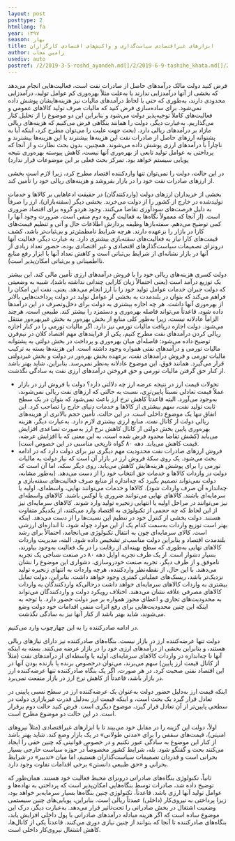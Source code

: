 ```yaml
---
layout: post
posttype: 2
htmllang: fa
year: ۱۳۹۷
season: بهار
title: ابزارهای غیراقتصادی سیاست‌گذاری و واکنش‌های اقتصادی کارگزاران  
author: رامین مجاب
usediv: auto
postref: /2/2019-3-5-roshd_ayandeh.md[]/2/2019-6-9-tashihe_khata.md[]/2/2019-9-6-pish_tavarom.md[]/2/2018-9-9-bare_sangin.md[]/2/2017-8-1-seif3rah.md[]/2/2016-8-8-tahlil_nerkh_blmdt.md[]/2/2019-4-23-roshd.md[]/2/2018-1-28-nim100_sootafahom.md[]/2/2018-5-26-roshd_3sal.md[]/2/2020-4-13-vazife_12.md
---
```


فرض کنید دولت مالک درآمدهای حاصل از صادرات نفت است، فعالیت‌هایی انجام می‌دهد که بخشی از آنها درآمدزایی ندارند یا به‌علت مثلاً بهره‌وری کم عوامل تولید، درآمدزایی محدودی دارند، به‌طوری که حتی با لحاظ درآمدهای مالیات نیز هزینه‌هایشان پوشش داده نمی‌شود. برای ساده‌سازی فرض کنید که مالیات صرف تولید کالاهای عمومی و فعالیت‌های کاملاُ توجیه‌پذیر دولت می‌شود و بنابراین این دو موضوع را از تحلیل کنار می‌گذاریم. به‌عبارت دیگر، دولت را همانند بنگاهی فرض می‌کنیم که هزینه‌های ریالی مازاد بر درآمدهای ریالی دارد. (بحث جهت علیت را می‌توان مطرح کرد، اینکه آیا به پشتوانه ارزهای حاصل از صادرات نفت این هزینه‌ها بیشترند یا این هزینه‌ها بیشترند و ناچاراً با درآمدهای ارزی پوشش داده می‌شوند. همچنین، بدون بحث نظارت و از آنجا که پرداختی به عوامل تولید تابعی از بهره‌وری آنها نیست، کاهش پیوسته بهره‌وری نتیجه پویایی سیستم خواهد بود. تمرکز بحث فعلی بر این موضوعات قرار ندارد)

در این حالت، دولت را نمی‌توان تنها واردکننده اقتصاد مطرح کرد، زیرا لازم است بخشی از ارزهای صادرات نفت خود را در بازار بفروشد و هزینه‌های ریالی خود را تأمین کند. 

بخشی از خریداران ارزهای دولت (واردکنندگان) در حقیقت ادعاهایی بر کالاها و خدمات تولیدشده در خارج از کشور را از دولت می‌خرند. بخشی دیگر  (سفته‌بازان)، ارز را صرفاً به دلیل فرصت‌های سودآوری تقاضا می‌کنند. وجود هردو گروه برای اقتصاد ضروری است. (از آنجا که معمولاً نگاه‌ها به فعالیت گروه دوم منفی است، ضرورت وجود آنها را کمی توضیح می‌دهم. سفته‌بازها وظیفه پردازش اطلاعات حال و آتی و تنظیم قیمت‌های کارا در بازار را برعهده دارند. هرچه شرایط نامطمئن‌تر و بی‌ثبات‌تر باشد، کشف قیمت‌های کارا نیاز به فعالیت‌های سفته‌بازی بیشتری دارد. به عبارت دیگر، فعالیت آنها درونزای تصمیمات سیاست‌گذارهای اقتصادی و غیر اقتصادی بوده، حضور تعداد زیادی از آنها در بازار نشانه‌ای از شرایط بی‌ثباتی است و کاهش تعداد آنها با ابزار رفع منابع نااطمینانی و بی‌ثباتی امکان‌پذیر است).

دولت کسری هزینه‌های ریالی خود را با فروش درآمدهای ارزی تأمین مالی کند. این بیشتر یک توزیع درآمد است (یعنی احتمالاً زیان کارایی چندانی نداشته باشد)، شبیه به وضعیتی که دولت جبران خدمات عوامل تولید خود را با ارز انجام می‌دهد. یعنی، نفت این امکان را فراهم می‌کند که بتوان در بلندمدت به بخشی از عوامل تولید در دولت پرداخت‌هایی بالاتر از بهره‌وری آنها داشت. هر چه اجازه بیشتری به دولت برای دخل‌وتصرف در این درآمدها داده شود، قاعدتاً می‌تواند فاصله بهره‌وری و دستمزد را بیشتر کند. طبیعی است، هرچند الزاماً عادلانه نیست، زیرا به‌طور کلی منابع از بخش بهره‌ور به بخش غیربهره‌ور منتقل می‌شود.
دولت اجازه دریافت مالیات تورمی نیز دارد. اگر مالیات تورمی را در کنار اجازه ریالی کردن درآمدهای نفت مطرح کنیم، یکی از فرایندهای مهم اقتصاد کلان در نیم‌قرن توضیح داده می‌شود: فاصله‌ای میان بهره‌وری و پرداخت در بخش دولتی به پشتوانه مالیات تورمی و درآمدهای نفتی همواره وجود داشته است. این هزینه‌ها بسته به ترکیب مالیات تورمی و فروش درآمدهای نفت، برعهده بخش بهره‌ور در دولت و بخش غیردولتی قرار می‌گیرد. همانند فوق، این موضوع عادلانه به‌نظر نمی‌رسد. بنابراین، شاید بهتر باشد از کنار حق گرفتن مالیات تورمی و حق فروختن درآمدهای ارزی نفت به سادگی نگذشت. 
- تحولات قیمت ارز در نتیجه عرضه ارز چه دلالتی دارد؟
دولت با فروش ارز در بازار عملاً قیمت تعادلی نسبتاً پایین‌تری، نسبت به حالتی که ارزهای نفت ریالی نمی‌شوند، به‌وجود می‌آورد. البته قاعدتاً کاهش نرخ ارز باعث نمی‌شود که بتوان در یک سطح ثابت تولید نفت، سهم بیشتری از کالاها و خدمات دنیای خارج را تصاحب کرد. این اتفاق تنها یک موضوع داخلی است. در این حالت، تأمین حجم بالاتری از هزینه‌های ریالی دولت از کانال نفت، منابع ارزی بیشتری لازم دارد. به‌عبارت دیگر، هزینه بهره‌وری پایین بخش دولتی از کانال کاهش نرخ ارز به‌صورت تصاعدی افزایش می‌یابد (کشش تقاضا محدود فرض شده است. به این معنی که با افزایش عرضه، قیمت کاهش می‌یابد. دهه ۸۰ گواه تاریخی مناسبی در این خصوص است). 
- فروش ارزهای صادرات نفت محدودیت مهم دیگری نیز برای دولت دارد که در ادامه بحث می‌شود.
یک روی سکهٔ فروش ارز در بازار آن است که نیاز دولت به مالیات تورمی را برای پوشش هزینه‌هایش کاهش می‌یابد. روی دیگر سکه، اما آن است که دولت در واردات کالاها و خدمات حق انتخاب خود را از دست می‌دهد. (به‌طور مشابه، دولت نمی‌تواند تصمیم بگیرد که چه‌اندازه از منابع صرف فعالیت‌های سفته‌بازی و چه‌اندازه آن صرف واردات شود). کالاها و خدمات می‌توانند نهایی، واسطه‌ای، اولیه یا سرمایه‌ای باشند. کالاهای نهایی می‌توانند ضروری یا لوکس باشند. کالاهای واسطه‌ای نیز می‌توانند در مراحل اولیه یا انتهایی زنجیره تولید وارد شوند. کالاهای سرمایه‌ای نیز از این لحاظ که چه حجمی از تکنولوژی به اقتصاد وارد می‌کنند،‌ از یکدیگر متفاوت هستند. دولت بخشی از کنترل خود در تنظیم این نسبت‌ها را از دست می‌دهد. 
اینکه بهتر است توزیع واردات به‌سمت کدام یک از این موارد چوله شود، تا اندازه‌ای ارزشی است. کالای سرمایه‌ای چون به انتقال تکنولوژی می‌انجامد، احتمالاً برای رشد بلندمدت اقتصاد و بنابراین دولت مناسب‌تر تشخیص داده شود. البته، مدیریت واردات کالاهای نهایی به‌طوری که سطح بهینه‌ای از رقابت را در یک فعالیت به‌وجود بیاورند، بسیار دشوار است. از یک طرف تجربه اوایل دهه ۸۰ در صنعت نساجی یک تجربه ناموفق و از طرف دیگر، تجربه صنعت خودروسازی، دشواری این موضوع را نشان می‌دهند. با این حال، از نقطه‌نظر واردکننده، هرچه واردات به انتهای زنجیره تولید نزدیک‌تر باشد، ریسک‌های عملیاتی کمتری وجود خواهد داشت. بنابراین، دولت تمایل بیشتری به واردات کالاهای سرمایه‌ای خواهد داشت درحالی‌که واردکنندگان به واردات کالاهای مصرفی علاقه نشان می‌دهند. 
اختلاف رویکرد دولت و واردکنندگان می‌تواند به محدودیت‌های تجاری و اعطای مجوز همواره بر میز دولت حضور دارد. با توجه به اینکه این چنین محدودیت‌هایی برای رفع اثرات منفی اقدامات خود دولت وضع می‌شوند، شاید بهتر باشد از کنار آنها نیز به سادگی نگذشت.

در ادامه صادرکننده را به این چهارچوب وارد می‌کنیم.

دولت تنها عرضه‌کننده ارز در بازار نیست. بنگاه‌های صادرکننده نیز دارای نیازهای ریالی هستند، و بنابراین بخشی از درآمدهای ارزی خود را در بازار عرضه می‌کنند. بسته به اینکه آنها تا چه‌اندازه در واردات کالاهای سرمایه‌ای، اولیه یا واسطه‌ای از درآمدهای نفت (مثلاً از کانال قیمت ارز پایین) سهم می‌برند، می‌توان درخصوص برنده یا بازنده بودن آنها در این اقتصاد نفتی صحبت کرد. در هر صورت، اگر یک بنگاه صادرکننده تنها عرضه‌کننده ارز در بازار باشد، قاعدتاً از کاهش نرخ ارز در بازار منفعت نمی‌برد. 

اینکه قیمت ارز به‌دلیل حضور دولت به‌عنوان یک عرضه‌کننده ارز در سطح نسبی پایینی در تعادل قرار گیرد یک بحث است، و اینکه قیمت ارز به‌دلیل قدرت غیربازاری دولت در سطحی پایین‌تر از آن تعادل قرار گیرد، موضوع دیگری است. فرض کنید حالت دوم برقرار است. در این حالت دو موضوع مطرح است.

اولاً، دولت این گزینه را در مقابل خود می‌بیند تا با ابزارهای غیراقتصادی (مثلاً نیروهای امنیتی)، قیمت‌های سقفی را برای «مدتی طولانی» در یک بازار وضع کند. شاید بهتر باشد از کنار این موضوع به سادگی عبور نکنیم و در خصوص قوانینی که چنین حقی را ایجاد می‌کنند بحث و گفتگو شود. بله، شرایط کشور مخصوصاً در حوزه سیاست خارجی بسیار بحرانی است و قدردان تصمیمات سیاست‌گذاران هستیم، اما میان «تدبیر» در شرایط بحرانی و «حق طبیعی دانستن» برخی اقدامات تفاوت وجود دارد. 

ثانیاً، تکنولوژی بنگاه‌های صادراتی درونزای محیط فعالیت خود هستند. همان‌طور که توضیح داده شد، صادرات توسط بنگاه‌هایی امکان‌پذیر است که پرداختی به نهاده‌ها و عوامل تولید آنها ارزی باشد. قاعدتاً، تکنولوژی چنین بنگاه‌ها بسیار سرمایه‌بر خواهد بود، زیرا پرداختی به نیروی‌کار (داخلی) عمدتاً ریالی است. بنابراین، پویایی‌های چنین سیستمی وضعیت اشتغال در بخش صادراتی را تحت‌تأثیر قرار می‌دهد. به‌عبارت دیگر، درک این موضوع ساده است که اگر هزینه مبادله درآمدهای صادراتی با پول داخلی افزایش یابد، بنگاه‌های صادرکننده تا آنجا که بتوانند از چنین نیازی دوری می‌کنند. قاعدتاً یکی از کانال‌ها، کاهش اشتغال نیروی‌کار داخلی است.